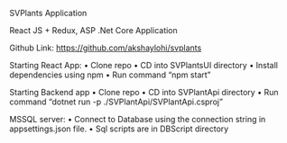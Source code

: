 SVPlants Application

React JS + Redux, ASP .Net Core Application

Github Link: https://github.com/akshaylohi/svplants 

Starting React App:
•	Clone repo
•	CD into SVPlantsUI directory
•	Install dependencies using npm
•	Run command “npm start”


Starting Backend app
•	Clone repo
•	CD into SVPlantApi directory
•	Run command “dotnet run -p ./SVPlantApi/SVPlantApi.csproj”


MSSQL server:
•	Connect to Database using the connection string in appsettings.json file.
•	Sql scripts are in DBScript directory
